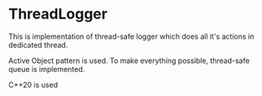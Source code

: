 # ThreadLogger
This is implementation of thread-safe logger which does all it's actions in dedicated thread.

Active Object pattern is used. To make everything possible, thread-safe queue is implemented.

C++20 is used

